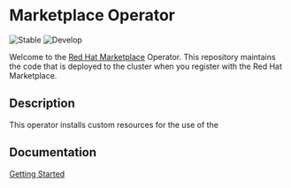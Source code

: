 # Marketplace Operator

![Stable](https://github.com/redhat-marketplace/redhat-marketplace-operator/workflows/Go/badge.svg?branch=master)
![Develop](https://github.com/redhat-marketplace/redhat-marketplace-operator/workflows/Go/badge.svg?branch=develop)

Welcome to the [Red Hat Marketplace](https://marketplace.redhat.com) Operator. This repository maintains the code that is deployed to the cluster when you register with the Red Hat Marketplace.

## Description

This operator installs custom resources for the use of the

## Documentation

[Getting Started](./docs/getting-started)

